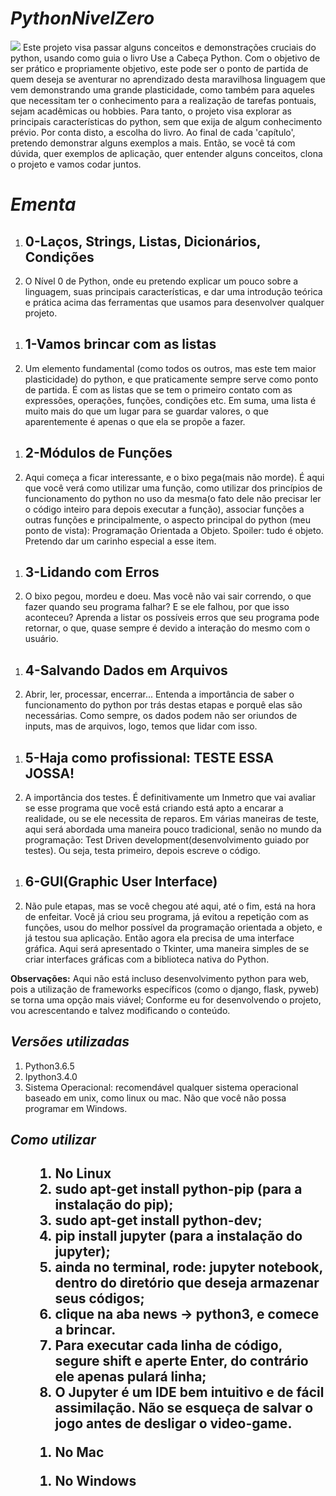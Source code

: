 <h1><i>PythonNivelZero</i></h1>
<img src='https://img.shields.io/pypi/pyversions/Django.svg'/>
Este projeto visa passar alguns conceitos e demonstrações cruciais do python, usando como guia o livro Use a Cabeça Python. Com o objetivo de ser prático e propriamente objetivo, este pode ser o ponto de partida de quem deseja se aventurar no aprendizado desta maravilhosa linguagem que vem demonstrando uma grande plasticidade, como também para aqueles que necessitam ter o conhecimento para a realização de tarefas pontuais, sejam acadêmicas ou hobbies. Para tanto, o projeto visa explorar as principais características do python, sem que exija de algum conhecimento prévio. Por conta disto, a escolha do livro. Ao final de cada 'capítulo', pretendo demonstrar alguns exemplos a mais.
Então, se você tá com dúvida, quer exemplos de aplicação, quer entender alguns conceitos, clona o projeto e vamos codar juntos.   
<h1><i>Ementa</i></h1>
<ol>
	<li><h2>0-Laços, Strings, Listas, Dicionários, Condições</h2></li>
	<li>O Nível 0 de Python, onde eu pretendo explicar um pouco sobre a linguagem, suas principais características, e dar uma introdução teórica e prática acima das ferramentas que usamos para desenvolver qualquer projeto.</li>
</ol>
<ol>
	<li><h2>1-Vamos brincar com as listas</h2></li>
	<li>Um elemento fundamental (como todos os outros, mas este tem maior plasticidade) do python, e que praticamente sempre serve como ponto de partida. É com as listas que se tem o primeiro contato com  as expressões, operações, funções, condições etc. Em suma, uma lista é muito mais do que um lugar para se guardar valores, o que aparentemente é apenas o que ela se propõe a fazer.</li>
</ol>
<ol>
	<li><h2>2-Módulos de Funções</h2></li>
	<li>Aqui começa a ficar interessante, e o bixo pega(mais não morde). É aqui que você verá como utilizar uma função, como utilizar dos princípios de funcionamento do python no uso da mesma(o fato dele não precisar ler o código inteiro para depois executar a função), associar funções a outras funções e principalmente, o aspecto principal do python (meu ponto de vista): Programação Orientada a Objeto. Spoiler: tudo é objeto. Pretendo dar um carinho especial a esse item.</li>
</ol>
<ol>
	<li><h2>3-Lidando com Erros</h2></li>
	<li>O bixo pegou, mordeu e doeu. Mas você não vai sair correndo, o que fazer quando seu programa falhar? E se ele falhou, por que isso aconteceu? Aprenda a listar os possíveis erros que seu programa pode retornar, o que, quase sempre é devido a interação do mesmo com o usuário.</li>
</ol>
<ol>
	<li><h2>4-Salvando Dados em Arquivos</h2></li>
	<li>Abrir, ler, processar, encerrar... Entenda a importância de saber o funcionamento do python por trás destas etapas e porquê elas são necessárias. Como sempre, os dados podem não ser oriundos de inputs, mas de arquivos, logo, temos que lidar com isso.</li>
</ol>
<ol>
	<li><h2>5-Haja como profissional: TESTE ESSA JOSSA!</h2></li>
	<li>A importância dos testes. É definitivamente um Inmetro que vai avaliar se esse programa que você está criando está apto a encarar a realidade, ou se ele necessita de reparos. Em várias maneiras de teste, aqui será abordada uma maneira pouco tradicional, senão no mundo da programação: Test Driven development(desenvolvimento guiado por testes). Ou seja, testa primeiro, depois escreve o código.</li>
</ol>
<ol>
	<li><h2>6-GUI(Graphic User Interface)</h2></li>
	<li>Não pule etapas, mas se você chegou até aqui, até o fim, está na hora de enfeitar. Você já criou seu programa, já evitou a repetição com as funções, usou do melhor possível da programação orientada a objeto, e já testou sua aplicação. Então agora ela precisa de uma interface gráfica. Aqui será apresentado o Tkinter, uma maneira simples de se criar interfaces gráficas com a biblioteca nativa do Python.</li>
</ol>
<b>Observações:</b> Aqui não está incluso desenvolvimento python para web, pois a utilização de frameworks específicos (como o django, flask, pyweb) se torna uma opção mais viável; Conforme eu for desenvolvendo o projeto, vou acrescentando e talvez modificando o conteúdo. 

<h2><i>Versões utilizadas</i></h2>
<ol>
	<li>Python3.6.5</li> 
	<li>Ipython3.4.0</li>
	<li>Sistema Operacional: recomendável qualquer sistema operacional baseado em unix, como linux ou mac. Não que você não possa programar em Windows.</li>
</ol>
<h2><i>Como utilizar</i><h2>
<ol>
	<ol>
		<li>No Linux</li>
		<li>sudo apt-get install python-pip (para a instalação do pip);</li>
		<li>sudo apt-get install python-dev;</li>
		<li>pip install jupyter (para a instalação do jupyter);</li>
		<li>ainda no terminal, rode: jupyter notebook, dentro do diretório que deseja armazenar seus códigos;</li>
		<li>clique na aba news -> python3, e comece a brincar.</li>
		<li>Para executar cada linha de código, segure shift e aperte Enter, do contrário ele apenas pulará linha;</li>
		<li>O Jupyter é um IDE bem intuitivo e de fácil assimilação. Não se esqueça de salvar o jogo antes de desligar o video-game.</li>
	</ol>
	<ol>
		<li>No Mac</li>
	</ol>
	<ol>
		<li>No Windows</li>
	</ol>
</ol>

